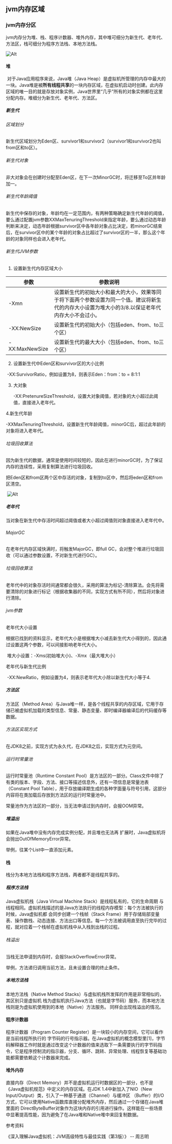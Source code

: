## jvm内存区域

### jvm内存分区

jvm内存分为堆、栈、程序计数器、堆外内存，其中堆可细分为新生代、老年代、方法区，栈可细分为程序方法栈、本地方法栈。

![Alt](./内存模型.jpg)

#### 堆

​	对于Java应用程序来说，Java堆（Java Heap）是虚拟机所管理的内存中最大的一块。Java堆是被**所有线程共享**的一块内存区域，在虚拟机启动时创建。此内存区域的唯一目的就是存放对象实例，Java世界里“几乎”所有的对象实例都在这里分配内存。堆细分为新生代、老年代、方法区。

##### 	新生代

###### 	区域划分

​	新生代区域划分为Eden区、survivor1和survivor2（survivor1和survivor2也叫from区和to区）。

######     新生代对象

​    非大对象会在创建时分配至Eden区，在下一次MinorGC时，将迁移至To区并年龄加一。

######     新生代年龄阈值

​    新生代中保存的对象，年龄均在一定范围内，有两种策略确定新生代年龄的阈值，要么通过配置jvm参数XXMaxTenuringThreshold来指定年龄，要么通过动态年龄判断来决定，动态年龄根据survivor区中各年龄对象占比决定，若minorGC结束后，在survivor区中的某个年龄的对象占比超过了survivor区的一半，那么这个年龄的对象同样也会进入老年代。

###### 新生代JVM参数

1. 设置新生代内存区域大小

| 参数           | 参数说明                                                     |
| -------------- | ------------------------------------------------------------ |
| -Xmn           | 设置新生代的初始大小和最大的大小，效果等同于将下面两个参数设置为同一个值。建议将新生代的内存大小设置为堆大小的3/8.以保证老年代内存大小不会过小。 |
| -XX:NewSize    | 设置新生代的初始大小（包括eden、from、to三个区）             |
| -XX:MaxNewSize | 设置新生代的最大大小（包括eden、from、to三个区）             |

2. 设置新生代中Eden区和survivor区的大小比例

​	-XX:SurvivorRatio，例如设置为8，则表示Eden：from：to = 8:1:1

3. 大对象

   -XX:PretenureSizeThreshold，设置大对象阈值，若对象的大小超过此阈值，直接进入老年代。

  4.新生代年龄

  -XXMaxTenuringThreshold，设置新生代年龄阈值，minorGC后，超过此年龄的对象将进入老年代。

######    垃圾回收算法

​	因为新生代的数据，通常是使用时间较短的，因此在进行minorGC时，为了保证内存的连续性，采用复制算法进行垃圾回收。

​    把Eden区和from区两个区中存活的对象，复制到to区中，然后将eden区和from区清空。

​    ![Alt](./新生代GC图解.png)

#####   老年代

 当对象在新生代中存活时间超过阈值或者大小超过阈值则对象直接进入老年代中。

###### MajorGC

在老年代内存区域快满时，将触发MajorGC，即full GC，会对整个堆进行垃圾回收（可以通过参数设置，不对新生代进行GC）。

###### 垃圾回收算法

老年代中的对象存活时间通常都会很久，采用的算法为标记-清除算法。会先将需要清除的对象进行标记（根据收集器的不同，实现方式有所不同），然后将对象进行清除。

###### jvm参数

老年代大小设置

​	根据已找到的资料显示，老年代大小是根据堆大小减去新生代大小得到的，因此通过设置这两个参数，可以间接影响老年代大小。

​    堆大小设置：-Xms(初始堆大小)、-Xmx（最大堆大小）

老年代与新生代比例

​	-XX:NewRatio，例如设置为4，则表示老年代大小除以新生代大小等于4.

##### 方法区

方法区（Method Area）与Java堆一样，是各个线程共享的内存区域，它用于存储已被虚拟机加载的类型信息、常量、静态变量、即时编译器编译后的代码缓存等数据。

###### 方法区实现方式

在JDK8之前，实现方式为永久代，在JDK8之后，实现方式为元空间。

###### 运行时常量池

运行时常量池（Runtime Constant Pool）是方法区的一部分。Class文件中除了有类的版本、字段、方法、接口等描述信息外，还有一项信息是常量池表（Constant Pool Table），用于存放编译期生成的各种字面量与符号引用，这部分内容将在类加载后存放到方法区的运行时常量池中。

常量池作为方法区的一部分，当无法申请过到内存时，会报OOM异常。

##### 堆溢出

如果在Java堆中没有内存完成实例分配，并且堆也无法再 扩展时，Java虚拟机将会抛出OutOfMemoryError异常。

举例，往某个List中一直添加元素。





#### 栈

栈分为本地方法栈和程序方法栈，两者都不是线程共享的。

##### 程序方法栈

Java虚拟机栈（Java Virtual Machine Stack）是线程私有的，它的生命周期 与线程相同。虚拟机栈描述的是Java方法执行的线程内存模型：每个方法被执行的时候，Java虚拟机都 会同步创建一个栈帧（Stack Frame）用于存储局部变量表、操作数栈、动态连接、方法出口等信息。每一个方法被调用直至执行完毕的过程，就对应着一个栈帧在虚拟机栈中从入栈到出栈的过程。

###### 栈溢出

当栈无法申请到内存时，会报StackOverflowError异常。

举例，方法递归调用当前方法，且未设置合理的终止条件。

##### 本地方法栈

本地方法栈（Native Method Stacks）与虚拟机栈所发挥的作用是非常相似的，其区别只是虚拟机 栈为虚拟机执行Java方法（也就是字节码）服务，而本地方法栈则是为虚拟机使用到的本地（Native）方法服务。 同样会出现栈溢出的情况。



#### 程序计数器

程序计数器（Program Counter Register）是一块较小的内存空间，它可以看作是当前线程所执行的 字节码的行号指示器。在Java虚拟机的概念模型里[1]，字节码解释器工作时就是通过改变这个计数器的值来选取下一条需要执行的字节码指令，它是程序控制流的指示器，分支、循环、跳转、异常处理、线程恢复等基础功能都需要依赖这个计数器来完成。



#### 堆外内存

直接内存（Direct Memory）并不是虚拟机运行时数据区的一部分，也不是《Java虚拟机规范》中定义的内存区域。在JDK 1.4中新加入了NIO（New Input/Output）类，引入了一种基于通道（Channel）与缓冲区 （Buffer）的I/O方式，它可以使用Native函数库直接分配堆外内存，然后通过一个存储在Java堆里面的 DirectByteBuffer对象作为这块内存的引用进行操作。这样能在一些场景中显著提高性能，因为避免了在Java堆和Native堆中来回复制数据。



参考资料

《深入理解Java虚拟机：JVM高级特性与最佳实践（第3版）》 -- 周志明





